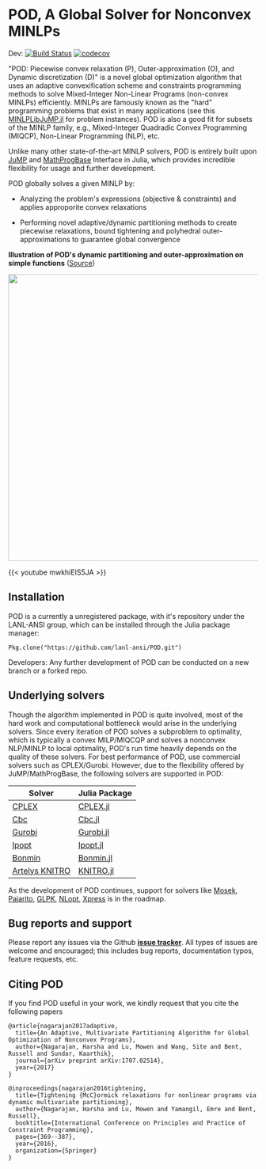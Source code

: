# POD, A Global Solver for Nonconvex MINLPs <span style="color:black"></span>

Dev: [![Build Status](https://travis-ci.org/lanl-ansi/POD.jl.svg?branch=master)](https://travis-ci.org/lanl-ansi/POD.jl)
[![codecov](https://codecov.io/gh/lanl-ansi/POD.jl/branch/master/graph/badge.svg)](https://codecov.io/gh/lanl-ansi/POD.jl)

"POD: Piecewise convex relaxation (P), Outer-approximation (O), and Dynamic discretization (D)" is a novel global optimization algorithm that uses an adaptive convexification scheme and constraints programming methods to solve Mixed-Integer Non-Linear Programs (non-convex MINLPs) efficiently. MINLPs are famously known as the "hard" programming problems that exist in many applications (see this [MINLPLibJuMP.jl](https://github.com/lanl-ansi/MINLPLibJuMP.jl) for problem instances). POD is also a good fit for subsets of the MINLP family, e.g., Mixed-Integer Quadradic Convex Programming (MIQCP), Non-Linear Programming (NLP), etc.

Unlike many other state-of-the-art MINLP solvers, POD is entirely built upon [JuMP](https://github.com/JuliaOpt/JuMP.jl) and [MathProgBase](https://github.com/JuliaOpt/MathProgBase.jl) Interface in Julia, which provides incredible flexibility for usage and further development.

POD globally solves a given MINLP by:

* Analyzing the problem's expressions (objective & constraints) and applies approporite convex relaxations

* Performing novel adaptive/dynamic partitioning methods to create piecewise relaxations, bound tightening and polyhedral outer-approximations to guarantee global convergence

 **Illustration of POD's dynamic partitioning and outer-approximation on simple functions** ([Source](https://arxiv.org/abs/1707.02514))
 
<p align="center"> <img src="https://github.com/lanl-ansi/POD.jl/blob/master/Dynamic_partitions_github.png" width="580" class="centerImage"> </p>

{{< youtube mwkhiEIS5JA >}}
	 


## Installation

POD is a currently a unregistered package, with it's repository under the LANL-ANSI group, which can be installed through the Julia package manager:

`Pkg.clone("https://github.com/lanl-ansi/POD.git")`

Developers: Any further development of POD can be conducted on a new branch or a forked repo.

## Underlying solvers

Though the algorithm implemented in POD is quite involved, most of the hard work and computational bottleneck would arise in the underlying solvers. Since every iteration of POD solves a subproblem to optimality, which is typically a convex MILP/MIQCQP and solves a nonconvex NLP/MINLP to local optimality, POD's run time heavily depends on the quality of these solvers. For best performance of POD, use commercial solvers such as CPLEX/Gurobi. However, due to the flexibility offered by JuMP/MathProgBase, the following solvers are supported in POD: 


| Solver                                                                         | Julia Package                                                |
|--------------------------------------------------------------------------------|--------------------------------------------------------------|
| [CPLEX](http://www-01.ibm.com/software/commerce/optimization/cplex-optimizer/) | [CPLEX.jl](https://github.com/JuliaOpt/CPLEX.jl)             |
| [Cbc](https://projects.coin-or.org/Cbc)                                        | [Cbc.jl](https://github.com/JuliaOpt/Clp.jl)                 |
| [Gurobi](http://gurobi.com/)                                                   | [Gurobi.jl](https://github.com/JuliaOpt/Gurobi.jl)           |
| [Ipopt](https://projects.coin-or.org/Ipopt)                                    | [Ipopt.jl](https://github.com/JuliaOpt/Ipopt.jl)             |
| [Bonmin](https://projects.coin-or.org/Bonmin)                                  | [Bonmin.jl](https://github.com/JackDunnNZ/PODlNLWriter.jl)   |
| [Artelys KNITRO](http://artelys.com/en/optimization-tools/knitro)              | [KNITRO.jl](https://github.com/JuliaOpt/KNITRO.jl)           |

As the development of POD continues, support for solvers like [Mosek](http://www.mosek.com/), [Pajarito](https://github.com/JuliaOpt/Pajarito.jl), [GLPK](http://www.gnu.org/software/glpk/), [NLopt](http://ab-initio.mit.edu/wiki/index.php/NLopt), [Xpress](http://www.fico.com/en/products/fico-xpress-optimization-suite) is in the roadmap.

## Bug reports and support
Please report any issues via the Github **[issue tracker]**. All types of issues are welcome and encouraged; this includes bug reports, documentation typos, feature requests, etc. 

[issue tracker]: https://github.com/lanl-ansi/POD.jl/issues


## Citing POD

If you find POD useful in your work, we kindly request that you cite the following papers
```
@article{nagarajan2017adaptive,
  title={An Adaptive, Multivariate Partitioning Algorithm for Global Optimization of Nonconvex Programs},
  author={Nagarajan, Harsha and Lu, Mowen and Wang, Site and Bent, Russell and Sundar, Kaarthik},
  journal={arXiv preprint arXiv:1707.02514},
  year={2017}
}

@inproceedings{nagarajan2016tightening,
  title={Tightening {McC}ormick relaxations for nonlinear programs via dynamic multivariate partitioning},
  author={Nagarajan, Harsha and Lu, Mowen and Yamangil, Emre and Bent, Russell},
  booktitle={International Conference on Principles and Practice of Constraint Programming},
  pages={369--387},
  year={2016},
  organization={Springer}
}
```
